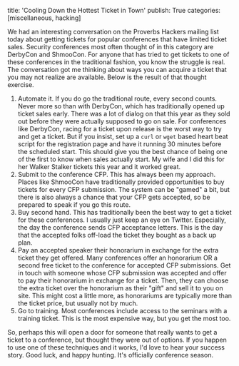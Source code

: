 title: 'Cooling Down the Hottest Ticket in Town'
publish: True
categories: [miscellaneous, hacking]

We had an interesting conversation on the Proverbs Hackers mailing list today about getting tickets for popular conferences that have limited ticket sales. Security conferences most often thought of in this category are DerbyCon and ShmooCon. For anyone that has tried to get tickets to one of these conferences in the traditional fashion, you know the struggle is real. The conversation got me thinking about ways you can acquire a ticket that you may not realize are available. Below is the result of that thought exercise.

<!-- READMORE -->

1. Automate it. If you do go the traditional route, every second counts. Never more so than with DerbyCon, which has traditionally opened up ticket sales early. There was a lot of dialog on that this year as they sold out before they were actually supposed to go on sale. For conferences like DerbyCon, racing for a ticket upon release is the worst way to try and get a ticket. But if you insist, set up a `curl` or `wget` based heart beat script for the registration page and have it running 30 minutes before the scheduled start. This should give you the best chance of being one of the first to know when sales actually start. My wife and I did this for her Walker Stalker tickets this year and it worked great.
2. Submit to the conference CFP. This has always been my approach. Places like ShmooCon have traditionally provided opportunities to buy tickets for every CFP submission. The system can be "gamed" a bit, but there is also always a chance that your CFP gets accepted, so be prepared to speak if you go this route.
3. Buy second hand. This has traditionally been the best way to get a ticket for these conferences. I usually just keep an eye on Twitter. Especially, the day the conference sends CFP acceptance letters. This is the day that the accepted folks off-load the ticket they bought as a back up plan.
4. Pay an accepted speaker their honorarium in exchange for the extra ticket they get offered. Many conferences offer an honorarium OR a second free ticket to the conference for accepted CFP submissions. Get in touch with someone whose CFP submission was accepted and offer to pay their honorarium in exchange for a ticket. Then, they can choose the extra ticket over the honorarium as their "gift" and sell it to you on site. This might cost a little more, as honorariums are typically more than the ticket price, but usually not by much.
5. Go to training. Most conferences include access to the seminars with a training ticket. This is the most expensive way, but you get the most too.

So, perhaps this will open a door for someone that really wants to get a ticket to a conference, but thought they were out of options. If you happen to use one of these techniques and it works, I'd love to hear your success story. Good luck, and happy hunting. It's officially conference season.
